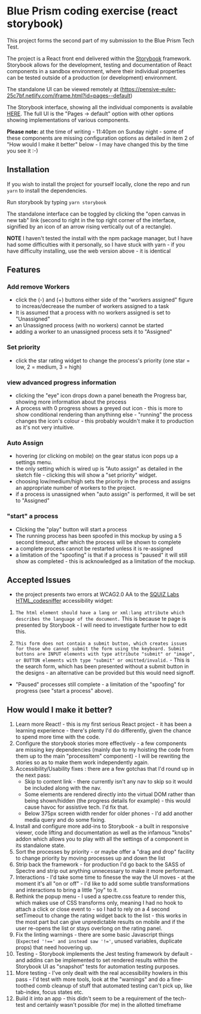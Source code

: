# Blue Prism coding exercise (react storybook)

This project forms the second part of my submission to the Blue Prism Tech Test. 

The project is a React front end delivered within the [Storybook](https://storybook.js.org/) framework. Storybook allows for the development, testing and documentation of React components in a sandbox environment, where their individual properties can be tested outside of a production (or development) environment.

The standalone UI can be viewed remotely at (https://pensive-euler-25c7bf.netlify.com/iframe.html?id=pages--default)

The Storybook interface, showing all the individual components is available [HERE](https://pensive-euler-25c7bf.netlify.com/?path=/story/assignworkers--default). The full UI is the "Pages -> default" option with other options showing implementations of various components. 

**Please note:** at the time of writing - 11:40pm on Sunday night - some of these components are missing configuration options as detailed in item 2 of "How would I make it better" below - I may have changed this by the time you see it :-)

## Installation

If you wish to install the project for yourself locally, clone the repo and run `yarn` to install the dependencies.

Run storybook by typing `yarn storybook`

The standalone interface can be toggled by clicking the "open canvas in new tab" link (second to right in the top right corner of the interface, signified by an icon of an arrow rising vertically out of a rectangle).

**NOTE** I haven't tested the install with the npm package manager, but I have had some difficulties with it personally, so I have stuck with yarn - if you have difficulty installing, use the web version above - it is identical

## Features

### Add remove Workers
* click the (-) and (+) buttons either side of the "workers assigned" figure to increas/decrease the number of workers assigned to a task
* It is assumed that a process with no workers assigned is set to "Unassigned"
* an Unassigned process (with no workers) cannot be started
* adding a worker to an unassigned process sets it to "Assigned"

### Set priority
* click the star rating widget to change the process's priority (one star = low, 2 = medium, 3 = high)

### view advanced progress information
* clicking the "eye" icon drops down a panel beneath the Progress bar, showing more information about the process
* A process with 0 progress shows a greyed out icon - this is more to show conditional rendering than anythinng else - "running" the process changes the icon's colour - this probably wouldn't make it to production as it's not very intuitive.

### Auto Assign
* hovering (or clicking on mobile) on the gear status icon pops up a settings menu.
* the only setting which is wired up is "Auto assign" as detailed in the sketch file - clicking this will show a "set priority" widget.
* choosing low/medium/high sets the priority in the process and assigns an appropriate number of workers to the project.
* if a process is unassigned when "auto assign" is performed, it will be set to "Assigned"

### "start" a process
* Clicking the "play" button will start a process
* The running process has been spoofed in this mockup by using a 5 second timeout, after which the process will be shown to complete
* a complete process cannot be restarted unless it is re-assigned
* a limitation of the "spoofing" is that if a process is "paused" it will still show as completed - this is acknowledged as a limitation of the mockup.

## Accepted Issues

* the project presents two errors at WCAG2.0 AA to the [SQUIZ Labs HTML_codesniffer](https://squizlabs.github.io/HTML_CodeSniffer/) accessibility widget: 

1. `The html element should have a lang or xml:lang attribute which describes the language of the document.` This is because te page is presented by Storybook - I will need to investigate further how to edit this.

2. `This form does not contain a submit button, which creates issues for those who cannot submit the form using the keyboard. Submit buttons are INPUT elements with type attribute "submit" or "image", or BUTTON elements with type "submit" or omitted/invalid.` - This is the search form, which has been presented without a submit button in the designs - an alternative can be provided but this would need signoff.

* "Paused" processes still complete - a limitation of the "spoofing" for progress (see "start a process" above).


## How would I make it better?

1. Learn more React! - this is my first serious React project - it has been a learning experience - there's plenty I'd do differently, given the chance to spend more time with the code.
2. Configure the storybook stories more effectively - a few components are missing key dependencies (mainly due to my hoisting the code from them up to the main "processItem" component) - I will be rewriting the stories so as to make them work independently again.
3. Accessibility/Usability fixes : there are a few gotchas that I'd round up in the next pass: 
    * Skip to content link - there currently isn't any nav to skip so it would be included along with the nav.
    * Some elements are rendered directly into the virtual DOM rather than being shown/hidden (the progress details for example) - this would cause havoc for assistive tech. I'd fix that.
    * Below 375px screen width render for older phones - I'd add another media query and do some fixing.
3. Install and configure more add-ins to Storybook - a built in responsive viewer, code lifting and documentation as well as the infamous "knobs" addon which allows you to play with all the settings of a component in its standalone state.
4. Sort the processes by priority - or maybe offer a "drag and drop" facility to change priority by moving processes up and down the list
4. Strip back the framework - for production I'd go back to the SASS of Spectre and strip out anything unnecessary to make it more performant.
5. Interactions - I'd take some time to finesse the way the UI moves - at the moment it's all "on or off" - I'd like to add some subtle transformations and interactions to bring a little "joy" to it.
4. Rethink the popup menu - I used a spectre.css feature to render this, which makes use of CSS transforms only, meaning I had no hook to attach a click or close event to - so I had to rely on a 4 second setTimeout to change the rating widget back to the list - this works in the most part but can give unpredictable results on mobile and if the user re-opens the list or stays overlong on the rating panel.
4. Fix the linting warnings - there are some basic Javascript things (`Expected '!==' and instead saw '!='`, unused variables, duplicate props) that need hoovering up.
5. Testing - Storybook implements the Jest testing framework by default - and addins can be implemented to set rendered results within the Storybook UI as "snapshot" tests for automation testing purposes.
5. More testing - I've only dealt with the real accessibility howlers in this pass - I'd test with more tools, look at the "warnings" and do a fine-toothed comb cleanup of stuff that automated testing can't pick up, like tab-index, focus states etc.
6. Build it into an app - this didn't seem to be a requirement of the tech-test and certainly wasn't possible (for me) in the allotted timeframe






